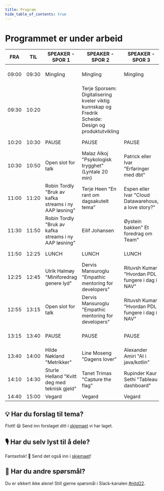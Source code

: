 ```yaml
---
title: Program
hide_table_of_contents: true
---
```


# Programmet er under arbeid
| FRA   | TIL   | SPEAKER - SPOR 1                                      | SPEAKER - SPOR 2                                                                                    | SPEAKER - SPOR 3                                     | TEMA     | KOMMENTAR                               |
| ----- | ----- | ----------------------------------------------------- | --------------------------------------------------------------------------------------------------- | ---------------------------------------------------- | -------- | --------------------------------------- |
| 09:00 | 09:30 | Mingling                                              | Mingling                                                                                            | Mingling                                             | Mingling | 1\. servering - kaffe, te, bakevarer    |
| 09:30 | 10:20 |                                                       | Terje Sporsem: Digitalisering kveler viktig kunnskap og Fredrik Scheide: Design og produktutvikling |                                                      | Foredrag |                                         |
| 10:20 | 10:30 | PAUSE                                                 | PAUSE                                                                                               | PAUSE                                                | PAUSE    | 10 minutter pause                       |
| 10:30 | 10:50 | Open slot for talk                                    | Malaz Alkoj "Psykologisk trygghet" (Lyntale 20 min)                                                 | Patrick eller Ivar "Erfaringer med dbt"              | Foredrag |                                         |
| 11:00 | 11:20 | Robin Tordly "Bruk av kafka streams i ny AAP løsning" | Terje Heen "En rant om dagsakutelt tema"                                                            | Espen eller Ivar "Cloud Datawarehous, a love story?" |          |                                         |
| 11:30 | 11:50 | Robin Tordly "Bruk av kafka streams i ny AAP løsning" | Eilif Johansen                                                                                      | Øystein bakken" Et foredrag om Team"                 | Foredrag |                                         |
| 11:50 | 12:25 | LUNCH                                                 | LUNCH                                                                                               | LUNCH                                                | LUNCH    | 2\. servering - lunch                   |
| 12:25 | 12:45 | Ulrik Halmøy "Miniforedrag genere lyd"                | Dervis Mansuroglu "Empathic mentoring for developers"                                               | Rituvsh Kumar "Hvordan PDL fungere i dag i NAV"      | Foredrag |                                         |
| 12:55 | 13:15 | Open slot for talk                                    | Dervis Mansuroglu "Empathic mentoring for developers"                                               | Rituvsh Kumar "Hvordan PDL fungere i dag i NAV"      |          |                                         |
| 13:15 | 13:40 | PAUSE                                                 | PAUSE                                                                                               | PAUSE                                                | PAUSE    | 3\. servering - Dessert, kos, kaker etc |
| 13:40 | 14:00 | Hilde Nøkland "Metrikker"                             | Line Moseng "Dagens lover"                                                                          | Alexander Amiri "AI i java/kotlin"                   | Foredrag |                                         |
| 14:10 | 14:30 | Sturle Helland "Kvitt deg med teknisk gjeld"          | Tanet Trimas "Capture the flag"                                                                     | Rupinder Kaur Sethi "Tableau dashboard"              | Foredrag |                                         |
| 14:40 | 15:00 | Vegard                                                | Vegard                                                                                              | Vegard                                               |          | Slutt keynote                           |
## 💡 Har du forslag til tema? 

Flott! 😃 Send inn forslaget ditt i [skjemaet](https://forms.office.com/Pages/ResponsePage.aspx?id=NGU2YsMeYkmIaZtVNSedCyKMKHMBvzVPtRUZDMBRSnxUQzVXMTE2NFlFN0ZDMDlER0NRNzNNSDZKWi4u) vi har laget.

## 🎙 Har du selv lyst til å dele?

Fantastisk! 🤩 Send det også inn i [skjemaet](https://forms.office.com/Pages/ResponsePage.aspx?id=NGU2YsMeYkmIaZtVNSedCyKMKHMBvzVPtRUZDMBRSnxUQzVXMTE2NFlFN0ZDMDlER0NRNzNNSDZKWi4u)!

## 🤔 Har du andre spørsmål?

Du er sikkert ikke alene! Still gjerne spørsmål i Slack-kanalen [#nitd22](https://nav-it.slack.com/archives/C03A11UFPK5).

